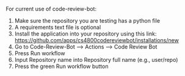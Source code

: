 For current use of code-review-bot:
1. Make sure the repository you are testing has a python file
2. A requirements text file is optional
3. Install the application into your repository using this link: https://github.com/apps/cs4800codereviewbot/installations/new
5. Go to Code-Review-Bot --> Actions --> Code Review Bot
6. Press Run workflow
8. Input Repository name into Repository full name (e.g., user/repo)
9. Press the green Run workflow button
